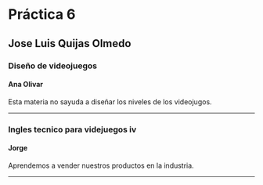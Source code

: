 # Práctica 6

## Jose Luis Quijas Olmedo

### Diseño de videojuegos

#### Ana Olivar

Esta materia no sayuda a diseñar los niveles de los videojugos.

---
### Ingles tecnico para videjuegos iv

#### Jorge 

Aprendemos a vender nuestros productos en la industria.

---
